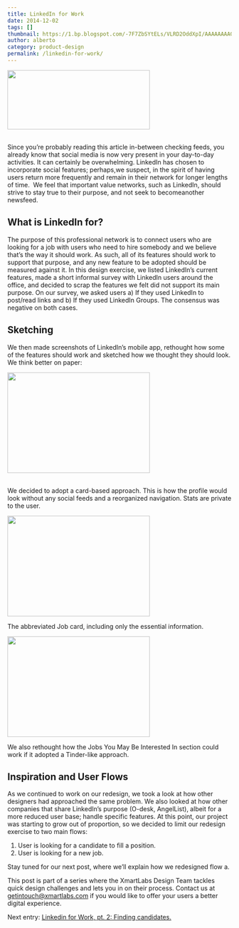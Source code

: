 ```yaml
---
title: LinkedIn for Work
date: 2014-12-02
tags: []
thumbnail: https://1.bp.blogspot.com/-7F7ZbSYtELs/VLRD2OddXpI/AAAAAAAAGPA/z_C5KpCE_88/s72-c/POS-POSTA_1-caratula.jpg
author: alberto
category: product-design
permalink: /linkedin-for-work/
---
```


<div class="separator" style={{ textAlign: 'center', clear: 'both' }}>
  <img border="0" src="https://1.bp.blogspot.com/-7F7ZbSYtELs/VLRD2OddXpI/AAAAAAAAGPA/z_C5KpCE_88/s1600/POS-POSTA_1-caratula.jpg" height="133" width="320" />
</div>
<br/>
<p>
Since you’re probably reading this article in-between checking feeds, you already know that social media is now very present in your day-to-day activities. It can certainly be overwhelming. LinkedIn has chosen to incorporate social features; perhaps,we suspect, in the spirit of having users return more frequently and remain in their network for longer lengths of time. &nbsp;We feel that important value networks, such as LinkedIn, should strive to stay true to their purpose, and not seek to becomeanother newsfeed.
</p>

<h2>What is LinkedIn for?</h2>

<p>
  The purpose of this professional network is to connect users who are looking for a job with users who need to hire somebody
  and we believe that’s the way it should work. As such, all of its features should work to support that purpose, and any new feature to be adopted should be measured against it. In this design exercise, we listed LinkedIn’s current features, made a
  short informal survey with LinkedIn users around the office, and decided to scrap the features we felt did not support its main purpose. On our survey, we asked users a) If they used LinkedIn to post/read links and b) If they used LinkedIn Groups.
  The consensus was negative on both cases.
</p>

<h2>Sketching</h2>

<p>
  We then made screenshots of LinkedIn’s mobile app, rethought how some of the features should work and sketched how we thought they should look. We think better on paper:
</p>
<div class="separator" style={{ textAlign: 'center', clear: 'both' }}>
  <a class="fluid-box" href="https://3.bp.blogspot.com/-Tn0eiaxC6MA/VJhOH7IIEeI/AAAAAAAAFeE/PBsIaxi_CGM/s1600/profile1.jpg" title="">
    <img src="https://3.bp.blogspot.com/-Tn0eiaxC6MA/VJhOH7IIEeI/AAAAAAAAFeE/PBsIaxi_CGM/s1600/profile1.jpg" alt="" height="226" width="320" />
  </a>
</div>
<br/>
<p>
  We decided to adopt a card-based approach. This is how the profile would look without any social feeds and a reorganized navigation. Stats are private to the user.
</p>
<div class="separator" style={{ textAlign: 'center', clear: 'both' }}>
  <a class="fluid-box" href="https://4.bp.blogspot.com/-iWOw2hR_m_Y/VJhOFZ_pbwI/AAAAAAAAFd8/Q9TC2MhD4v0/s1600/jobs1.jpg" imageanchor="1" style={{ marginLeft: '1em', marginRight: '1em' }}>
    <img border="0" src="https://4.bp.blogspot.com/-iWOw2hR_m_Y/VJhOFZ_pbwI/AAAAAAAAFd8/Q9TC2MhD4v0/s1600/jobs1.jpg" height="226" width="320" />
  </a>
</div>
<p>
The abbreviated Job card, including only the essential information.
</p>
<div class="separator" style={{ textAlign: 'center', clear: 'both' }}>
  <a class="fluid-box" href="https://2.bp.blogspot.com/-fLD7Hg0S9qk/VJhOKG1s0xI/AAAAAAAAFeM/Hn2hJjGuBro/s1600/tinder.jpg" imageanchor="1" style={{ marginLeft: '1em', marginRight: '1em' }}>
    <img border="0" src="https://2.bp.blogspot.com/-fLD7Hg0S9qk/VJhOKG1s0xI/AAAAAAAAFeM/Hn2hJjGuBro/s1600/tinder.jpg" height="226" width="320" />
  </a>
</div>
<div class="separator" style={{ textAlign: 'center', clear: 'both' }}></div>
<p>
We also rethought how the Jobs You May Be Interested In section could work if it adopted a Tinder-like approach.
</p>
<h2>Inspiration and User Flows</h2>
<p>
  As we continued to work on our redesign, we took a look at how other designers had approached the same problem. We also looked at how other companies that share LinkedIn’s purpose (O-desk, AngelList), albeit for a more reduced user base; handle specific
    features. At this point, our project was starting to grow out of proportion, so we decided to limit our redesign exercise to two main flows:
</p>
<ol class="alphabetical">
  <li>
    User is looking for a candidate to fill a position.
  </li>
  <li>
      User is looking for a new job.
  </li>
</ol>
<p>
Stay tuned for our next post, where we’ll explain how we redesigned flow a.
</p>
<p>
This post is part of a series where the XmartLabs Design Team tackles quick design challenges and lets you in on their process. Contact us at <a href="mailto:getintouch@xmartlabs.com">getintouch@xmartlabs.com</a>
   if you would like to offer your users a better digital experience.
</p>
<p>
Next entry: <a href="/2015/01/12/linkedin-for-work-pt-2-finding/">Linkedin for Work, pt. 2: Finding candidates.</a>
</p>
